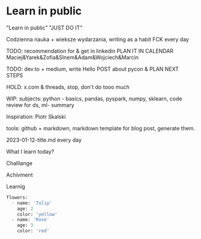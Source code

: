 # Learn in public

"Learn in public" "JUST DO IT"

Codzienna nauka + wieksze wydarzania, writing as a habit FCK every day

TODO: recommendation for & get in linkedin PLAN IT IN CALENDAR Maciej&Yarek&Zofia&SInem&Adam&Wojciech&Marcin

TODO: dev.to + medium, write Hello POST about pycon & PLAN NEXT STEPS

HOLD: x.com & threads, stop, don't do tooo much

WIP: subjects: python - basics, pandas, pyspark, numpy, sklearn, code review for ds, ml- summary

Inspiration: Piotr Skalski

tools: github + markdown, markdown template for blog post, generate them.

2023-01-12-title.md every day

What I learn today?

Challlange

Achivment

Learnig





```python
flowers:
  - name: 'Tulip'
    age: 2
    color: 'yellow'
  - name: 'Rose'
    age: 3
    color: 'red'
```

